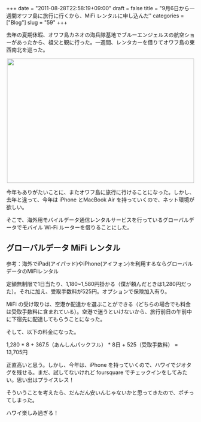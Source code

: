 +++
date = "2011-08-28T22:58:19+09:00"
draft = false
title = "9月6日から一週間オワフ島に旅行に行くから、MiFi レンタルに申し込んだ"
categories = ["Blog"]
slug = "59"
+++

去年の夏期休暇、オワフ島カネオの海兵隊基地でブルーエンジェルスの航空ショーがあったから、祖父と観に行った。一週間、レンタカーを借りてオワフ島の東西南北を巡った。

<img style="display:block; margin-left:auto; margin-right:auto;" src="/images/2011/09/0059_1.jpg" border="0" width="500" height="332">

今年もありがたいことに、またオワフ島に旅行に行けることになった。しかし、去年と違って、今年は iPhone とMacBook Air を持っていくので、ネット環境が欲しい。

そこで、海外用モバイルデータ通信レンタルサービスを行っているグローバルデータでモバイル Wi-Fi ルーターを借りることにした。

<h2>グローバルデータ MiFi レンタル</h2>

参考：海外でiPad(アイパッド)やiPhone(アイフォン)を利用するならグローバルデータのMiFiレンタル<br style="clear:both;">

定額無制限で1日当たり、1,180~1,580円掛かる（僕が頼んだときは1,280円だった）。それに加え、受取手数料が525円。オプションで保険加入有り。

MiFi の受け取りは、空港か配達かを選ぶことができる（どちらの場合でも料金は受取手数料に含まれている）。空港で迷うといけないから、旅行前日の午前中に下宿先に配達してもらうことになった。

そして、以下の料金になった。

1,280 * 8 + 367.5（あんしんパックフル） * 8日 + 525（受取手数料） = 13,705円

正直高いと思う。しかし、今年は、iPhone を持っていくので、ハワイでジオタグを残せる。まだ、試してないけれど foursquare でチェックインをしてみたい。思い出はプライスレス！

そういうことを考えたら、だんだん安いんじゃないかと思ってきたので、ポチってしまった。

ハワイ楽しみ過ぎる！
